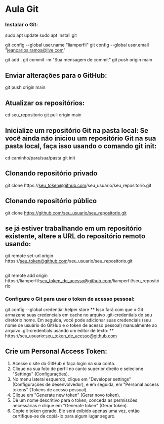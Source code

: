 # Aula Git

### Instalar o Git:
sudo apt update
sudo apt install git


git config --global user.name "liamperfil"
git config --global user.email "jeancarlos.ramos@live.com"


git add .
git commit -m "Sua mensagem de commit"
git push origin main


## Enviar alterações para o GitHub:
git push origin main


## Atualizar os repositórios:
cd seu_repositorio
git pull origin main


## Inicialize um repositório Git na pasta local: Se você ainda não iniciou um repositório Git na sua pasta local, faça isso usando o comando git init:
cd caminho/para/sua/pasta
git init


## Clonando repositório privado
git clone https://seu_token@github.com/seu_usuario/seu_repositorio.git


## Clonando repositório público
git clone https://github.com/seu_usuario/seu_repositorio.git


## se já estiver trabalhando em um repositório existente, altere a URL do repositório remoto usando:
git remote set-url origin https://seu_token@github.com/seu_usuario/seu_repositorio.git


##
git remote add origin https://liamperfil:seu_token_de_acesso@github.com/liamperfil/seu_repositório


### Configure o Git para usar o token de acesso pessoal:
git config --global credential.helper store
** Isso fará com que o Git armazene suas credenciais em cache no arquivo .git-credentials do seu diretório home. Em seguida, você pode adicionar suas credenciais (seu nome de usuário do GitHub e o token de acesso pessoal) manualmente ao arquivo .git-credentials usando um editor de texto: **
https://seu_usuario:seu_token_de_acesso@github.com


## Crie um Personal Access Token:

1. Acesse o site do GitHub e faça login na sua conta.
2. Clique na sua foto de perfil no canto superior direito e selecione "Settings" (Configurações).
3. No menu lateral esquerdo, clique em "Developer settings" (Configurações de desenvolvedor), e em seguida, em "Personal access tokens" (Tokens de acesso pessoal).
4. Clique em "Generate new token" (Gerar novo token).
5. Dê um nome descritivo para o token, conceda as permissões necessárias e clique em "Generate token" (Gerar token).
6. Copie o token gerado. Ele será exibido apenas uma vez, então certifique-se de copiá-lo para algum lugar seguro.
